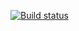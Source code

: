 [![Build status](https://ci.appveyor.com/api/projects/status/qal6qjddrfij5kd3?svg=true)](https://ci.appveyor.com/project/nikiforovamaria/ajs-homework11-2)
